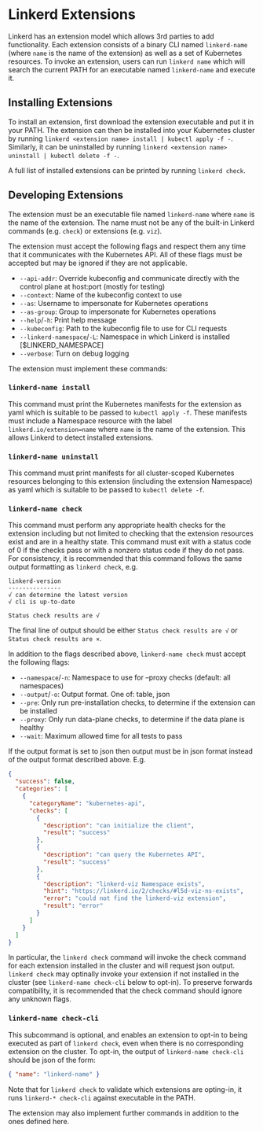 # Linkerd Extensions

Linkerd has an extension model which allows 3rd parties to add functionality.
Each extension consists of a binary CLI named `linkerd-name` (where `name` is
the name of the extension) as well as a set of Kubernetes resources.  To invoke
an extension, users can run `linkerd name` which will search the current PATH
for an executable named `linkerd-name` and execute it.

## Installing Extensions

To install an extension, first download the extension executable and put it
in your PATH. The extension can then be installed into your Kubernetes cluster
by running `linkerd <extension name> install | kubectl apply -f -`. Similarly,
it can be uninstalled by running
`linkerd <extension name> uninstall | kubectl delete -f -`.

A full list of installed extensions can be printed by running `linkerd check`.

## Developing Extensions

The extension must be an executable file named `linkerd-name` where `name` is
the name of the extension. The name must not be any of the built-in Linkerd
commands (e.g. `check`) or extensions (e.g. `viz`).

The extension must accept the following flags and respect them any time that
it communicates with the Kubernetes API.  All of these flags must be accepted
but may be ignored if they are not applicable.

* `--api-addr`: Override kubeconfig and communicate directly with the control
  plane at host:port (mostly for testing)
* `--context`: Name of the kubeconfig context to use
* `--as`: Username to impersonate for Kubernetes operations
* `--as-group`: Group to impersonate for Kubernetes operations
* `--help`/`-h`: Print help message
* `--kubeconfig`: Path to the kubeconfig file to use for CLI requests
* `--linkerd-namespace`/`-L`: Namespace in which Linkerd is installed
  [$LINKERD_NAMESPACE]
* `--verbose`: Turn on debug logging

The extension must implement these commands:

### `linkerd-name install`

This command must print the Kubernetes manifests for the extension as yaml
which is suitable to be passed to `kubectl apply -f`. These manifests must
include a Namespace resource with the label `linkerd.io/extension=name` where
`name` is the name of the extension. This allows Linkerd to detect installed
extensions.

### `linkerd-name uninstall`

This command must print manifests for all cluster-scoped Kubernetes resources
belonging to this extension (including the extension Namespace) as yaml which
is suitable to be passed to `kubectl delete -f`.

### `linkerd-name check`

This command must perform any appropriate health checks for the extension
including but not limited to checking that the extension resources exist and
are in a healthy state. This command must exit with a status code of 0 if the
checks pass or with a nonzero status code if they do not pass. For consistency,
it is recommended that this command follows the same output formatting as
`linkerd check`, e.g.

```console
linkerd-version
---------------
√ can determine the latest version
√ cli is up-to-date

Status check results are √
```

The final line of output should be either `Status check results are √` or
`Status check results are ×`.

In addition to the flags described above, `linkerd-name check` must accept the
following flags:

* `--namespace`/`-n`: Namespace to use for –proxy checks (default: all
  namespaces)
* `--output`/`-o`: Output format. One of: table, json
* `--pre`: Only run pre-installation checks, to determine if the extension can
  be installed
* `--proxy`: Only run data-plane checks, to determine if the data plane is
  healthy
* `--wait`: Maximum allowed time for all tests to pass

If the output format is set to json then output must be in json format
instead of the output format described above.  E.g.

```json
{
  "success": false,
  "categories": [
    {
      "categoryName": "kubernetes-api",
      "checks": [
        {
          "description": "can initialize the client",
          "result": "success"
        },
        {
          "description": "can query the Kubernetes API",
          "result": "success"
        },
        {
          "description": "linkerd-viz Namespace exists",
          "hint": "https://linkerd.io/2/checks/#l5d-viz-ns-exists",
          "error": "could not find the linkerd-viz extension",
          "result": "error"
        }
      ]
    }
  ]
}
```

In particular, the `linkerd check` command will invoke the check command for
each extension installed in the cluster and will request json output.
`linkerd check` may optinally invoke your extension if not installed in the
cluster (see `linkerd-name check-cli` below to opt-in).  To preserve forwards
compatibility, it is recommended that the check command should ignore any
unknown flags.

### `linkerd-name check-cli`

This subcommand is optional, and enables an extension to opt-in to being
executed as part of `linkerd check`, even when there is no corresponding
extension on the cluster. To opt-in, the output of `linkerd-name check-cli`
should be json of the form:

```json
{ "name": "linkerd-name" }
```

Note that for `linkerd check` to validate which extensions are opting-in, it
runs `linkerd-* check-cli` against executable in the PATH.


The extension may also implement further commands in addition to the ones
defined here.
